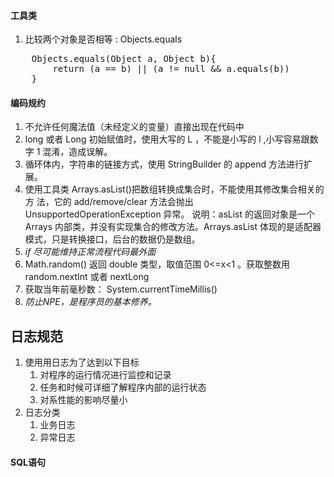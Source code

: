 #### 工具类
1. 比较两个对象是否相等 : Objects.equals
<pre>
	Objects.equals(Object a, Object b){
		return (a == b) || (a != null && a.equals(b))
	}
</pre>

#### 编码规约
1. 不允许任何魔法值（未经定义的变量）直接出现在代码中
2. long 或者 Long 初始赋值时，使用大写的 L ，不能是小写的 l ,小写容易跟数字 1 混淆，造成误解。
3. 循环体内，字符串的链接方式，使用 StringBuilder 的 append 方法进行扩展。
4. 使用工具类 Arrays.asList()把数组转换成集合时，不能使用其修改集合相关的方
法，它的 add/remove/clear 方法会抛出 UnsupportedOperationException 异常。 说明：asList 的返回对象是一个 Arrays 内部类，并没有实现集合的修改方法。Arrays.asList 体现的是适配器模式，只是转换接口，后台的数据仍是数组。
5. *if 尽可能维持正常流程代码最外面*
6. Math.random() 返回 double 类型，取值范围  0<=x<1 。获取整数用 random.nextInt 或者 nextLong
7. 获取当年前毫秒数： System.currentTimeMillis()
8. *防止NPE，是程序员的基本修养。*

## 日志规范
1. 使用用日志为了达到以下目标
	1. 对程序的运行情况进行监控和记录
	2. 任务和时候可详细了解程序内部的运行状态
	3. 对系性能的影响尽量小
2. 日志分类
	1. 	业务日志
	2. 异常日志

#### SQL语句